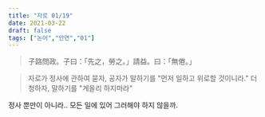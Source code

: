 ```yaml
---
title: "자로 01/19"
date: 2021-03-22
draft: false
tags: ["논어","안연","01"]
---
```


> 子路問政。子曰：「先之，勞之。」請益。曰：「無倦。」

> 자로가 정사에 관하여 묻자, 공자가 말하기를 "먼저 일하고 위로할 것이니라." 더 청하자, 말하기를 "게을리 하지마라"

정사 뿐만이 아니라.. 모든 일에 있어 그러해야 하지 않을까.
